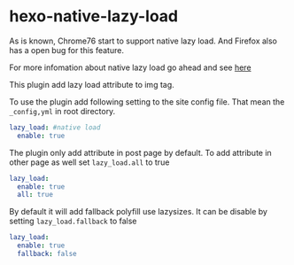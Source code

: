 # hexo-native-lazy-load

As is known, Chrome76 start to support native lazy load. And Firefox also has a open bug for this feature.

For more infomation about native lazy load go ahead and see [here](https://web.dev/native-lazy-loading)

This plugin add lazy load attribute to img tag.

To use the plugin add following setting to the site config file. That mean the `_config,yml` in root directory.

```yaml
lazy_load: #native load
  enable: true
```

The plugin only add attribute in post page by default. To add attribute in other page as well set `lazy_load.all` to true

```yaml
lazy_load:
  enable: true
  all: true
```

By default it will add fallback polyfill use lazysizes. It can be disable by setting `lazy_load.fallback` to false

```yaml
lazy_load:
  enable: true
  fallback: false
```
